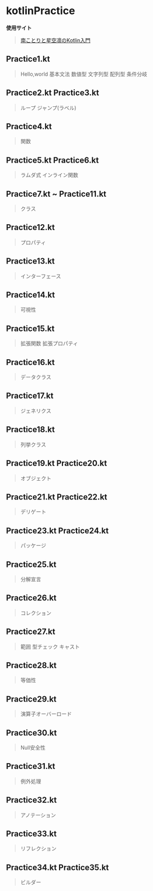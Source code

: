 # kotlinPractice

**使用サイト**
>[南ことりと星空凛のKotlin入門](http://learn-with-muse.sato-t.net/?page_id=5080)
>

## Practice1.kt
>Hello,world
>基本文法
>数値型
>文字列型
>配列型
>条件分岐
>

## Practice2.kt Practice3.kt
>ループ
>ジャンプ(ラベル)

## Practice4.kt
>関数

## Practice5.kt Practice6.kt
>ラムダ式
>インライン関数

## Practice7.kt ~ Practice11.kt
>クラス

## Practice12.kt
>プロパティ

## Practice13.kt
>インターフェース

## Practice14.kt
>可視性

## Practice15.kt
>拡張関数
>拡張プロパティ

## Practice16.kt
>データクラス

## Practice17.kt
>ジェネリクス

## Practice18.kt
>列挙クラス

## Practice19.kt Practice20.kt
>オブジェクト

## Practice21.kt Practice22.kt
>デリゲート

## Practice23.kt Practice24.kt
>パッケージ

## Practice25.kt
>分解宣言

## Practice26.kt
>コレクション

## Practice27.kt
>範囲
>型チェック
>キャスト

## Practice28.kt
>等価性

## Practice29.kt
>演算子オーバーロード

## Practice30.kt
>Null安全性

## Practice31.kt
>例外処理

## Practice32.kt
>アノテーション

## Practice33.kt
>リフレクション

## Practice34.kt Practice35.kt
>ビルダー